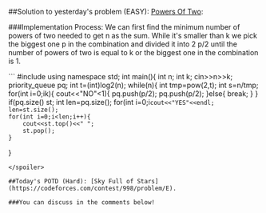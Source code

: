 ##Solution to yesterday's problem  (EASY): [Powers Of Two](https://codeforces.com/problemset/problem/1095/C):

###Implementation Process:
We can first find the minimum number of powers of two needed to get n as the sum. While it's smaller than k we pick the biggest one p in the combination and divided it into 2 p/2 until the number of powers of two is equal to k or the biggest one in the combination is 1.


<spoiler summary="Code(C++)">
```
#include<bits/stdc++.h>
using namespace std;
int main(){
    int n;
    int k;
    cin>>n>>k;
    priority_queue<int> pq;
    int t=(int)log2(n);
    while(n){
        int tmp=pow(2,t);
        int s=n/tmp;
        for(int i=0;i<s;i++){
            pq.push(tmp);
        }
        t--;
        n-=(s*tmp);
    }
    if(pq.size()>k){
        cout<<"NO"<<endl;
        return 0;
    }
    while(pq.size()<k){
        int p=pq.top();
        pq.pop();
        if(p>1){
            pq.push(p/2);
            pq.push(p/2);
        }else{
            break;
        }
    }
    if(pq.size()<k){
        cout<<"NO"<<endl;
        return 0;
    }
    stack<int> st;
    int len=pq.size();
    for(int i=0;i<len;i++){
        int p=pq.top();
        pq.pop();
        st.push(p);
    }

    cout<<"YES"<<endl;
    len=st.size();
    for(int i=0;i<len;i++){
        cout<<st.top()<<" ";
        st.pop();
    }
}
```
</spoiler>

##Today's POTD (Hard): [Sky Full of Stars](https://codeforces.com/contest/998/problem/E).

###You can discuss in the comments below!
